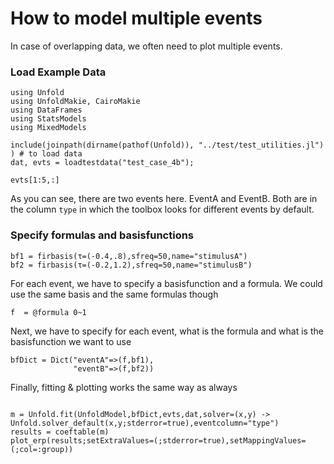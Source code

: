 # How to model multiple events

In case of overlapping data, we often need to plot multiple events.


### Load Example Data
```@example main
using Unfold
using UnfoldMakie, CairoMakie
using DataFrames
using StatsModels
using MixedModels

include(joinpath(dirname(pathof(Unfold)), "../test/test_utilities.jl") ) # to load data
dat, evts = loadtestdata("test_case_4b");

evts[1:5,:]
```
As you can see, there are two events here. EventA and EventB. Both are in the column `type` in which the toolbox looks for different events by default.

### Specify formulas and basisfunctions

```@example main
bf1 = firbasis(τ=(-0.4,.8),sfreq=50,name="stimulusA")
bf2 = firbasis(τ=(-0.2,1.2),sfreq=50,name="stimulusB")
```
For each event, we have to specify a basisfunction and a formula. We could use the same basis and the same formulas though
```@example main
f  = @formula 0~1
```

Next, we have to specify for each event, what is the formula and what is the basisfunction we want to use
```@example main
bfDict = Dict("eventA"=>(f,bf1),
              "eventB"=>(f,bf2))
```

Finally, fitting & plotting works the same way as always
```@example main

m = Unfold.fit(UnfoldModel,bfDict,evts,dat,solver=(x,y) -> Unfold.solver_default(x,y;stderror=true),eventcolumn="type")
results = coeftable(m)
plot_erp(results;setExtraValues=(;stderror=true),setMappingValues=(;col=:group))
``` 
